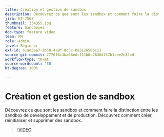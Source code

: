 ```yaml
---
title: Création et gestion de sandbox
description: Découvrez ce que sont les sandbox et comment faire la distinction entre les sandbox de développement et de production. Découvrez comment créer, réinitialiser et supprimer des sandbox.
jira: KT-7568
thumbnail: 334355.jpg
feature: Sandboxes
doc-type: feature video
team: PM
role: Admin
level: Beginner
exl-id: b1ad3aa7-2b58-4a9f-8c5c-085126586c11
source-git-commit: 7770f6c3ba68edcf11b0c2638d757b1cee2c32bd
workflow-type: tm+mt
source-wordcount: '50'
ht-degree: 100%

---
```


# Création et gestion de sandbox

Découvrez ce que sont les sandbox et comment faire la distinction entre les sandbox de développement et de production. Découvrez comment créer, réinitialiser et supprimer des sandbox.

>[!VIDEO](https://video.tv.adobe.com/v/334355?quality=12&learn=on)
